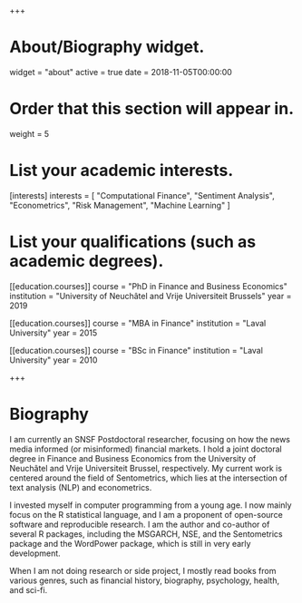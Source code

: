 +++
# About/Biography widget.
widget = "about"
active = true
date = 2018-11-05T00:00:00

# Order that this section will appear in.
weight = 5

# List your academic interests.
[interests]
interests = [
"Computational Finance",
"Sentiment Analysis",
"Econometrics",
"Risk Management",
"Machine Learning"
]

# List your qualifications (such as academic degrees).

[[education.courses]]
course = "PhD in Finance and Business Economics"
institution = "University of Neuchâtel and Vrije Universiteit Brussels"
year = 2019

[[education.courses]]
course = "MBA in Finance"
institution = "Laval University"
year = 2015

[[education.courses]]
course = "BSc in Finance"
institution = "Laval University"
year = 2010

+++

# Biography

I am currently an SNSF Postdoctoral researcher, focusing on how the news media informed (or misinformed) financial markets. 
I hold a joint doctoral degree in Finance and Business Economics from the University of Neuchâtel and Vrije Universiteit Brussel, respectively. 
My current work is centered around the field of Sentometrics, which lies at the intersection of text analysis (NLP) and econometrics. 

I invested myself in computer programming from a young age. I now mainly focus on the R statistical language, and I am a proponent of open-source software and reproducible research. 
I am the author and co-author of several R packages, including the MSGARCH, NSE, and the Sentometrics package and the WordPower package, which is still in very early development. 

When I am not doing research or side project, I mostly read books from various genres, such as financial history, biography, psychology, health, and sci-fi. 


  